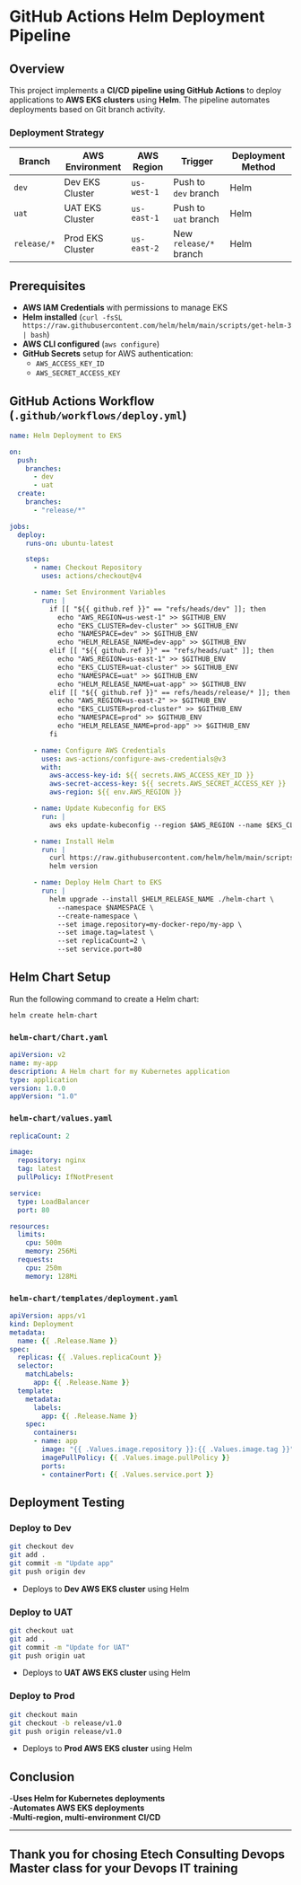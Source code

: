 # GitHub Actions Helm Deployment Pipeline

## Overview
This project implements a **CI/CD pipeline using GitHub Actions** to deploy applications to **AWS EKS clusters** using **Helm**. The pipeline automates deployments based on Git branch activity.

### Deployment Strategy
| **Branch**       | **AWS Environment** | **AWS Region** | **Trigger**               | **Deployment Method** |
|------------------|--------------------|----------------|---------------------------|----------------------|
| `dev`           | Dev EKS Cluster     | `us-west-1`    | Push to `dev` branch      | Helm |
| `uat`           | UAT EKS Cluster     | `us-east-1`    | Push to `uat` branch      | Helm |
| `release/*`     | Prod EKS Cluster    | `us-east-2`    | New `release/*` branch    | Helm |

## Prerequisites
- **AWS IAM Credentials** with permissions to manage EKS
- **Helm installed** (`curl -fsSL https://raw.githubusercontent.com/helm/helm/main/scripts/get-helm-3 | bash`)
- **AWS CLI configured** (`aws configure`)
- **GitHub Secrets** setup for AWS authentication:
  - `AWS_ACCESS_KEY_ID`
  - `AWS_SECRET_ACCESS_KEY`

## GitHub Actions Workflow (`.github/workflows/deploy.yml`)
```yaml
name: Helm Deployment to EKS

on:
  push:
    branches:
      - dev
      - uat
  create:
    branches:
      - "release/*"

jobs:
  deploy:
    runs-on: ubuntu-latest

    steps:
      - name: Checkout Repository
        uses: actions/checkout@v4

      - name: Set Environment Variables
        run: |
          if [[ "${{ github.ref }}" == "refs/heads/dev" ]]; then
            echo "AWS_REGION=us-west-1" >> $GITHUB_ENV
            echo "EKS_CLUSTER=dev-cluster" >> $GITHUB_ENV
            echo "NAMESPACE=dev" >> $GITHUB_ENV
            echo "HELM_RELEASE_NAME=dev-app" >> $GITHUB_ENV
          elif [[ "${{ github.ref }}" == "refs/heads/uat" ]]; then
            echo "AWS_REGION=us-east-1" >> $GITHUB_ENV
            echo "EKS_CLUSTER=uat-cluster" >> $GITHUB_ENV
            echo "NAMESPACE=uat" >> $GITHUB_ENV
            echo "HELM_RELEASE_NAME=uat-app" >> $GITHUB_ENV
          elif [[ "${{ github.ref }}" == refs/heads/release/* ]]; then
            echo "AWS_REGION=us-east-2" >> $GITHUB_ENV
            echo "EKS_CLUSTER=prod-cluster" >> $GITHUB_ENV
            echo "NAMESPACE=prod" >> $GITHUB_ENV
            echo "HELM_RELEASE_NAME=prod-app" >> $GITHUB_ENV
          fi

      - name: Configure AWS Credentials
        uses: aws-actions/configure-aws-credentials@v3
        with:
          aws-access-key-id: ${{ secrets.AWS_ACCESS_KEY_ID }}
          aws-secret-access-key: ${{ secrets.AWS_SECRET_ACCESS_KEY }}
          aws-region: ${{ env.AWS_REGION }}

      - name: Update Kubeconfig for EKS
        run: |
          aws eks update-kubeconfig --region $AWS_REGION --name $EKS_CLUSTER

      - name: Install Helm
        run: |
          curl https://raw.githubusercontent.com/helm/helm/main/scripts/get-helm-3 | bash
          helm version

      - name: Deploy Helm Chart to EKS
        run: |
          helm upgrade --install $HELM_RELEASE_NAME ./helm-chart \
            --namespace $NAMESPACE \
            --create-namespace \
            --set image.repository=my-docker-repo/my-app \
            --set image.tag=latest \
            --set replicaCount=2 \
            --set service.port=80
```

## Helm Chart Setup
Run the following command to create a Helm chart:
```sh
helm create helm-chart
```

### `helm-chart/Chart.yaml`
```yaml
apiVersion: v2
name: my-app
description: A Helm chart for my Kubernetes application
type: application
version: 1.0.0
appVersion: "1.0"
```

### `helm-chart/values.yaml`
```yaml
replicaCount: 2

image:
  repository: nginx
  tag: latest
  pullPolicy: IfNotPresent

service:
  type: LoadBalancer
  port: 80

resources:
  limits:
    cpu: 500m
    memory: 256Mi
  requests:
    cpu: 250m
    memory: 128Mi
```

### `helm-chart/templates/deployment.yaml`
```yaml
apiVersion: apps/v1
kind: Deployment
metadata:
  name: {{ .Release.Name }}
spec:
  replicas: {{ .Values.replicaCount }}
  selector:
    matchLabels:
      app: {{ .Release.Name }}
  template:
    metadata:
      labels:
        app: {{ .Release.Name }}
    spec:
      containers:
      - name: app
        image: "{{ .Values.image.repository }}:{{ .Values.image.tag }}"
        imagePullPolicy: {{ .Values.image.pullPolicy }}
        ports:
        - containerPort: {{ .Values.service.port }}
```

## Deployment Testing
### Deploy to Dev
```sh
git checkout dev
git add .
git commit -m "Update app"
git push origin dev
```
- Deploys to **Dev AWS EKS cluster** using Helm

### Deploy to UAT
```sh
git checkout uat
git add .
git commit -m "Update for UAT"
git push origin uat
```
- Deploys to **UAT AWS EKS cluster** using Helm

### Deploy to Prod
```sh
git checkout main
git checkout -b release/v1.0
git push origin release/v1.0
```
- Deploys to **Prod AWS EKS cluster** using Helm

## Conclusion
-**Uses Helm for Kubernetes deployments**  
-**Automates AWS EKS deployments**  
-**Multi-region, multi-environment CI/CD**  

---
## Thank you for chosing Etech Consulting Devops Master class for your Devops IT training

